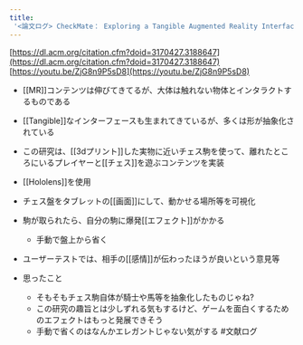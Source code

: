 ```yaml
---
title:
 '<論文ログ> CheckMate： Exploring a Tangible Augmented Reality Interface for Remote Interaction'
---
```


[https://dl.acm.org/citation.cfm?doid=3170427.3188647](https://dl.acm.org/citation.cfm?doid=3170427.3188647)
[https://youtu.be/ZjG8n9P5sD8](https://youtu.be/ZjG8n9P5sD8)


- [[MR]]コンテンツは伸びてきてるが、大体は触れない物体とインタラクトするものである
- [[Tangible]]なインターフェースも生まれてきているが、多くは形が抽象化されている
- この研究は、[[3dプリント]]した実物に近いチェス駒を使って、離れたところにいるプレイヤーと[[チェス]]を遊ぶコンテンツを実装

- [[Hololens]]を使用
- チェス盤をタブレットの[[画面]]にして、動かせる場所等を可視化
- 駒が取られたら、自分の駒に爆発[[エフェクト]]がかかる
    - 手動で盤上から省く

- ユーザーテストでは、相手の[[感情]]が伝わったほうが良いという意見等

- 思ったこと
    - そもそもチェス駒自体が騎士や馬等を抽象化したものじゃね?
    - この研究の趣旨とは少しずれる気もするけど、ゲームを面白くするためのエフェクトはもっと発展できそう
    - 手動で省くのはなんかエレガントじゃない気がする
#文献ログ
